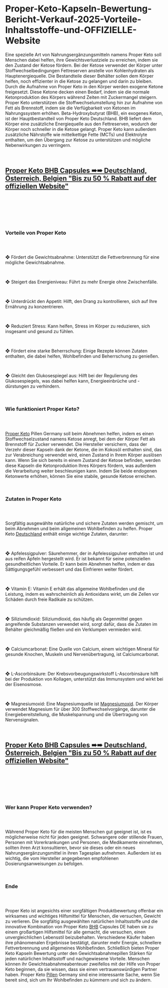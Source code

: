 # Proper-Keto-Kapseln-Bewertung-Bericht-Verkauf-2025-Vorteile-Inhaltsstoffe-und-OFFIZIELLE-Website

<p>Eine spezielle Art von Nahrungserg&auml;nzungsmitteln namens Proper Keto soll Menschen dabei helfen, ihre Gewichtsverlustziele zu erreichen, indem sie den Zustand der Ketose f&ouml;rdern. Bei der Ketose verwendet der K&ouml;rper unter Stoffwechselbedingungen Fettreserven anstelle von Kohlenhydraten als Hauptenergiequelle. Die Bestandteile dieser Beh&auml;lter sollen dem K&ouml;rper helfen, noch effizienter in die Ketose zu gelangen und darin zu bleiben. Durch die Aufnahme von Proper Keto in den K&ouml;rper werden exogene Ketone freigesetzt. Diese Ketone decken einen Bedarf, indem sie die normale Ketonproduktion des K&ouml;rpers w&auml;hrend Zeiten mit Zuckermangel steigern. Proper Keto unterst&uuml;tzen die Stoffwechselumstellung hin zur Aufnahme von Fett als Brennstoff, indem sie die Verf&uuml;gbarkeit von Ketonen im Nahrungssystem erh&ouml;hen. Beta-Hydroxybutyrat (BHB), ein exogenes Keton, ist der Hauptbestandteil von Proper Keto Deutschland. BHB liefert dem K&ouml;rper eine zus&auml;tzliche Energiequelle aus den Fettreserven, wodurch der K&ouml;rper noch schneller in die Ketose gelangt. Proper Keto kann au&szlig;erdem zus&auml;tzliche N&auml;hrstoffe wie mittelkettige Fette (MCTs) und Elektrolyte enthalten, um den &Uuml;bergang zur Ketose zu unterst&uuml;tzen und m&ouml;gliche Nebenwirkungen zu verringern.</p>
<p>&nbsp;</p>
<h2><strong><a href="https://properketocapsules.de/go/checkout/">Proper Keto BHB Capsules ➠➠ Deutschland, &Ouml;sterreich, Belgien "Bis zu 50 % Rabatt auf der offiziellen Website"</a></strong></h2>
<h2>&nbsp;</h2>
<p><a href="https://properketocapsules.de/go/checkout/"><img src="https://storage.penzu.com/g/5MbLVQ7mWGv8w6tk" alt="" /></a></p>
<p>&nbsp;</p>
<h3><strong>Vorteile von Proper Keto</strong></h3>
<h3>&nbsp;</h3>
<p>❖&nbsp;F&ouml;rdert die Gewichtsabnahme: Unterst&uuml;tzt die Fettverbrennung f&uuml;r eine m&ouml;gliche Gewichtsabnahme.</p>
<p>&nbsp;</p>
<p>❖&nbsp;Steigert das Energieniveau: F&uuml;hrt zu mehr Energie ohne Zwischenf&auml;lle.</p>
<p>&nbsp;</p>
<p>❖&nbsp;Unterdr&uuml;ckt den Appetit: Hilft, den Drang zu kontrollieren, sich auf Ihre Ern&auml;hrung zu konzentrieren.</p>
<p>&nbsp;</p>
<p>❖&nbsp;Reduziert Stress: Kann helfen, Stress im K&ouml;rper zu reduzieren, sich insgesamt und gesund zu f&uuml;hlen.</p>
<p>&nbsp;</p>
<p>❖&nbsp;F&ouml;rdert eine starke Beherrschung: Einige Rezepte k&ouml;nnen Zutaten enthalten, die dabei helfen, Wohlbefinden und Beherrschung zu genie&szlig;en.</p>
<p>&nbsp;</p>
<p>❖&nbsp;Gleicht den Glukosespiegel aus: Hilft bei der Regulierung des Glukosespiegels, was dabei helfen kann, Energieeinbr&uuml;che und -d&uuml;rstungen zu verhindern.</p>
<p>&nbsp;</p>
<h3><strong>Wie funktioniert Proper Keto?</strong></h3>
<h3>&nbsp;</h3>
<p><a href="https://properketocapsules.de/">Proper Keto</a>&nbsp;Pillen Germany soll beim Abnehmen helfen, indem es einen Stoffwechselzustand namens Ketose anregt, bei dem der K&ouml;rper Fett als Brennstoff f&uuml;r Zucker verwendet. Die Hersteller versichern, dass der Verzehr dieser Kapseln dank der Ketone, die im Kokos&ouml;l enthalten sind, das zur Verabreichung verwendet wird, einen Zustand in Ihrem K&ouml;rper ausl&ouml;sen kann. Wenn Sie sich bereits in einem Zustand der Ketose befinden, werden diese Kapseln die Ketonproduktion Ihres K&ouml;rpers f&ouml;rdern, was au&szlig;erdem die Verarbeitung weiter beschleunigen kann. Indem Sie beide endogenen Ketonwerte erh&ouml;hen, k&ouml;nnen Sie eine stabile, gesunde Ketose erreichen.</p>
<p>&nbsp;</p>
<h3><strong>Zutaten in Proper Keto</strong></h3>
<h3>&nbsp;</h3>
<p>Sorgf&auml;ltig ausgew&auml;hlte nat&uuml;rliche und sichere Zutaten werden gemischt, um beim Abnehmen und beim allgemeinen Wohlbefinden zu helfen. Proper Keto&nbsp;<a href="https://properketocapsules.uk/">Deutschland</a>&nbsp;enth&auml;lt einige wichtige Zutaten, darunter:</p>
<p>&nbsp;</p>
<p>❖&nbsp;Apfelessigpulver: S&auml;urehemmer, der in Apfelessigpulver enthalten ist und aus reifen &Auml;pfeln hergestellt wird. Er ist bekannt f&uuml;r seine potenziellen gesundheitlichen Vorteile. Er kann beim Abnehmen helfen, indem er das S&auml;ttigungsgef&uuml;hl verbessert und das Einfrieren weiter f&ouml;rdert.</p>
<p>&nbsp;</p>
<p>❖&nbsp;Vitamin E: Vitamin E erh&auml;lt das allgemeine Wohlbefinden und die Leistung, indem es wahrscheinlich als Antioxidans wirkt, um die Zellen vor Sch&auml;den durch freie Radikale zu sch&uuml;tzen.</p>
<p>&nbsp;</p>
<p>❖&nbsp;Siliziumdioxid: Siliziumdioxid, das h&auml;ufig als Gegenmittel gegen angreifende Substanzen verwendet wird, sorgt daf&uuml;r, dass die Zutaten im Beh&auml;lter gleichm&auml;&szlig;ig flie&szlig;en und ein Verklumpen vermieden wird.</p>
<p>&nbsp;</p>
<p>❖&nbsp;Calciumcarbonat: Eine Quelle von Calcium, einem wichtigen Mineral f&uuml;r gesunde Knochen, Muskeln und Nerven&uuml;bertragung, ist Calciumcarbonat.</p>
<p>&nbsp;</p>
<p>❖&nbsp;L-Ascorbins&auml;ure: Der Krebsvorbeugungswirkstoff L-Ascorbins&auml;ure hilft bei der Produktion von Kollagen, unterst&uuml;tzt das Immunsystem und wirkt bei der Eisenosmose.</p>
<p>&nbsp;</p>
<p>❖&nbsp;Magnesiumoxid: Eine Magnesiumquelle ist&nbsp;<a href="https://lumileann.co.uk/proper-keto/">Magnesiumoxid</a>. Der K&ouml;rper verwendet Magnesium f&uuml;r &uuml;ber 300 Stoffwechselvorg&auml;nge, darunter die Energiebereitstellung, die Muskelspannung und die &Uuml;bertragung von Nervensignalen.</p>
<p>&nbsp;</p>
<h2><strong><a href="https://properketocapsules.de/go/checkout/">Proper Keto BHB Capsules ➠➠ Deutschland, &Ouml;sterreich, Belgien "Bis zu 50 % Rabatt auf der offiziellen Website"</a></strong></h2>
<h2>&nbsp;</h2>
<p><a href="https://properketocapsules.de/go/checkout/"><img src="https://storage.penzu.com/g/HKEkrUrB4bxVrvYj" alt="" /></a></p>
<p>&nbsp;</p>
<h3><strong>Wer kann Proper Keto verwenden?</strong></h3>
<h3>&nbsp;</h3>
<p>W&auml;hrend Proper Keto f&uuml;r die meisten Menschen gut geeignet ist, ist es m&ouml;glicherweise nicht f&uuml;r jeden geeignet. Schwangere oder stillende Frauen, Personen mit Vorerkrankungen und Personen, die Medikamente einnehmen, sollten ihren Arzt konsultieren, bevor sie dieses oder ein neues Nahrungserg&auml;nzungsmittel in ihren Tagesplan aufnehmen. Au&szlig;erdem ist es wichtig, die vom Hersteller angegebenen empfohlenen Dosierungsanweisungen zu befolgen.</p>
<p>&nbsp;</p>
<h3><strong>Ende</strong></h3>
<h3>&nbsp;</h3>
<p>Proper Keto ist angesichts einer sorgf&auml;ltigen Produktbewertung offenbar ein wirksames und wichtiges Hilfsmittel f&uuml;r Menschen, die versuchen, Gewicht zu verlieren. Die sorgf&auml;ltig ausgew&auml;hlten nat&uuml;rlichen Inhaltsstoffe und die innovative Kombination von Proper Keto&nbsp;<a href="https://pureslim-x.dk/proper-keto/">BHB</a>&nbsp;Capsules DE haben sie zu einem gro&szlig;artigen Hilfsmittel f&uuml;r alle gemacht, die versuchen, einen unvergleichlichen Lebensstil beizubehalten. Verschiedene K&auml;ufer haben ihre ph&auml;nomenalen Ergebnisse best&auml;tigt, darunter mehr Energie, schnellere Fettverbrennung und allgemeines Wohlbefinden. Schlie&szlig;lich bieten Proper Keto Kapseln Bewertung unter den Gewichtsabnahmepillen St&auml;rken f&uuml;r jeden nat&uuml;rlichen Inhaltsstoff und nachgewiesene Vorteile. Menschen k&ouml;nnen ihr Gewichtsabnahmeabenteuer zweifellos mit der Hilfe von Proper Keto beginnen, da sie wissen, dass sie einen vertrauensw&uuml;rdigen Partner haben. Proper Keto&nbsp;<a href="https://leanncaps.de/">Pillen</a>&nbsp;Germany sind eine interessante Sache, wenn Sie bereit sind, sich um Ihr Wohlbefinden zu k&uuml;mmern und sich zu &auml;ndern.</p>
